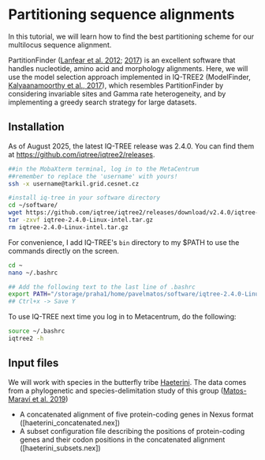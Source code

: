 # Partitioning sequence alignments

In this tutorial, we will learn how to find the best partitioning scheme for our multilocus sequence alignment.

PartitionFinder ([Lanfear et al. 2012](https://doi.org/10.1093/molbev/mss020); [2017](https://doi.org/10.1093/molbev/msw260)) is an excellent software that handles nucleotide, amino acid and morphology alignments. Here, we will use the model selection approach implemented in IQ-TREE2 (ModelFinder, [Kalyaanamoorthy et al., 2017](https://doi.org/10.1038/nmeth.4285)), which resembles PartitionFinder by considering invariable sites and Gamma rate heterogeneity, and by implementing a greedy search strategy for large datasets.

## Installation

As of August 2025, the latest IQ-TREE release was 2.4.0. You can find them at https://github.com/iqtree/iqtree2/releases.

```bash
##in the MobaXterm terminal, log in to the MetaCentrum
##remember to replace the 'username' with yours!
ssh -x username@tarkil.grid.cesnet.cz

#install iq-tree in your software directory
cd ~/software/
wget https://github.com/iqtree/iqtree2/releases/download/v2.4.0/iqtree-2.4.0-Linux-intel.tar.gz
tar -zxvf iqtree-2.4.0-Linux-intel.tar.gz
rm iqtree-2.4.0-Linux-intel.tar.gz
```

For convenience, I add IQ-TREE's `bin` directory to my $PATH to use the commands directly on the screen.

```bash
cd ~
nano ~/.bashrc

## Add the following text to the last line of .bashrc
export PATH="/storage/praha1/home/pavelmatos/software/iqtree-2.4.0-Linux-intel/bin:$PATH"
## Ctrl+x -> Save Y
```

To use IQ-TREE next time you log in to Metacentrum, do the following:

```bash
source ~/.bashrc
iqtree2 -h
```

## Input files

We will work with species in the butterfly tribe [Haeterini](https://en.wikipedia.org/wiki/Haeterini). The data comes from a phylogenetic and species-delimitation study of this group ([Matos-Maraví et al. 2019](https://doi.org/10.1111/syen.12352))

- A concatenated alignment of five protein-coding genes in Nexus format ([haeterini_concatenated.nex])
- A subset configuration file describing the positions of protein-coding genes and their codon positions in the concatenated alignment ([haeterini_subsets.nex])


